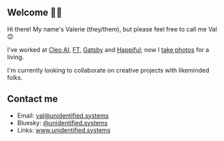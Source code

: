 ## Welcome 👋🏻

Hi there! My name's Valerie (they/them), but please feel free to call me Val 😊

I've worked at [Cleo AI](https://web.meetcleo.com/), [FT](https://www.ft.com/), [Gatsby](https://www.gatsbyjs.com/) and [Happiful](https://happiful.com/); now I [take photos](https://instagram.com/unidentified.systems) for a living.

I'm currently looking to collaborate on creative projects with likeminded folks.

## Contact me

- Email: val@unidentified.systems
- Bluesky: [@unidentified.systems](https://bsky.app/profile/unidentified.systems)
- Links: www.unidentified.systems

<!--
**valin4tor/valin4tor** is a ✨ _special_ ✨ repository because its `README.md` (this file) appears on your GitHub profile.

Here are some ideas to get you started:

- 🔭 I’m currently working on ...
- 🌱 I’m currently learning ...
- 👯 I’m looking to collaborate on ...
- 🤔 I’m looking for help with ...
- 💬 Ask me about ...
- 📫 How to reach me: ...
- 😄 Pronouns: ...
- ⚡ Fun fact: ...
-->
